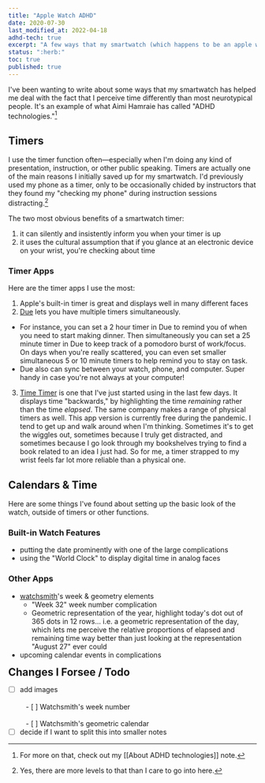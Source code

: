 ```yaml
---
title: "Apple Watch ADHD"
date: 2020-07-30
last_modified_at: 2022-04-18
adhd-tech: true
excerpt: "A few ways that my smartwatch (which happens to be an apple watch) helps me out with ADHD-related struggles."
status: ":herb:"
toc: true
published: true
---
```

I've been wanting to write about some ways that my smartwatch has helped me deal with the fact that I perceive time differently than most neurotypical people. It's an example of what Aimi Hamraie has called "ADHD technologies."[^adhd-tech]  

[^adhd-tech]: For more on that, check out my [[About ADHD technologies]] note.  

## Timers  

I use the timer function often—especially when I'm doing any kind of presentation, instruction, or other public speaking. Timers are actually one of the main reasons I initially saved up for my smartwatch. I'd previously used my phone as a timer, only to be occasionally chided by instructors that they found my "checking my phone" during instruction sessions distracting.[^ptd]  

[^ptd]: Yes, there are more levels to that than I care to go into here.  

The two most obvious benefits of a smartwatch timer:
1. it can silently and insistently inform you when your timer is up  
2. it uses the cultural assumption that if you glance at an electronic device on your wrist, you're checking about time  

### Timer Apps

Here are the timer apps I use the most:  

1. Apple's built-in timer is great and displays well in many different faces  
2. [Due](https://www.dueapp.com) lets you have multiple timers simultaneously.  
  - For instance, you can set a 2 hour timer in Due to remind you of when you need to start making dinner. Then simultaneously you can set a 25 minute timer in Due to keep track of a pomodoro burst of work/focus. On days when you're really scattered, you can even set smaller simultaneous 5 or 10 minute timers to help remind you to stay on task.  
  - Due also can sync between your watch, phone, and computer. Super handy in case you're not always at your computer!
3. [Time Timer](https://www.timetimer.com/collections/applications) is one that I've just started using in the last few days. It displays time "backwards," by highlighting the time _remaining_ rather than the time _elapsed_. The same company makes a range of physical timers as well. This app version is currently free during the pandemic. I tend to get up and walk around when I'm thinking. Sometimes it's to get the wiggles out, sometimes because I truly get distracted, and sometimes because I go look through my bookshelves trying to find a book related to an idea I just had. So for me, a timer strapped to my wrist feels far lot more reliable than a physical one.  

## Calendars & Time  

Here are some things I've found about setting up the basic look of the watch, outside of timers or other functions.  

### Built-in Watch Features  
  - putting the date prominently with one of the large complications  
  - using the "World Clock" to display digital time in analog faces  

### Other Apps  

- [watchsmith](https://apps.apple.com/us/app/watchsmith/id1483088503#?platform=appleWatch)'s week & geometry elements  
  - "Week 32" week number complication  
  - Geometric representation of the year, highlight today's dot out of 365 dots in 12 rows… i.e. a geometric representation of the day, which lets me perceive the relative proportions of elapsed and remaining time way better than just looking at the representation "August 27" ever could  
- upcoming calendar events in complications  

<div class="notice--info">
<h2 style="margin: 0em;">Changes I Forsee / Todo</h2>  

- [ ] add images<br>  
&nbsp;&nbsp;  - [ ] Watchsmith's week number<br>  
&nbsp;&nbsp;   - [ ] Watchsmith's geometric calendar<br>  
- [ ] decide if I want to split this into smaller notes<br>  
</div>